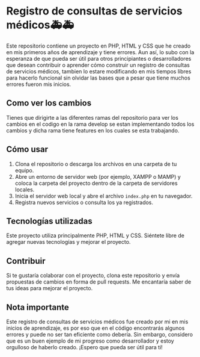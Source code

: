 # Registro de consultas de servicios médicos🚑🚑

Este repositorio contiene un proyecto en PHP, HTML y CSS que he creado en mis primeros años de aprendizaje y tiene errores. Aun así, lo subo con la esperanza de que pueda ser útil para otros principiantes o desarrolladores que desean contribuir o aprender cómo construir un registro de consultas de servicios médicos, tambien lo estare modificando en mis tiempos libres para hacerlo funcional sin olvidar las bases que a pesar que tiene muchos errores fueron mis inicios.

## Como ver los cambios

Tienes que dirigirte a las diferentes ramas del repositorio para ver los cambios en el codigo en la rama develop se estan implementando todos los cambios y dicha rama tiene features en los cuales se esta trabajando.

## Cómo usar

1. Clona el repositorio o descarga los archivos en una carpeta de tu equipo.
2. Abre un entorno de servidor web (por ejemplo, XAMPP o MAMP) y coloca la carpeta del proyecto dentro de la carpeta de servidores locales.
3. Inicia el servidor web local y abre el archivo `index.php` en tu navegador.
4. Registra nuevos servicios o consulta los ya registrados.

## Tecnologías utilizadas

Este proyecto utiliza principalmente PHP, HTML y CSS. Siéntete libre de agregar nuevas tecnologías y mejorar el proyecto.

## Contribuir

Si te gustaría colaborar con el proyecto, clona este repositorio y envía propuestas de cambios en forma de pull requests. Me encantaría saber de tus ideas para mejorar el proyecto.

## Nota importante

Este registro de consultas de servicios médicos fue creado por mi en mis inicios de aprendizaje, es por eso que en el código encontrarás algunos errores y puede no ser tan eficiente como debería. Sin embargo, considero que es un buen ejemplo de mi progreso como desarrollador y estoy orgulloso de haberlo creado. ¡Espero que pueda ser útil para ti!
